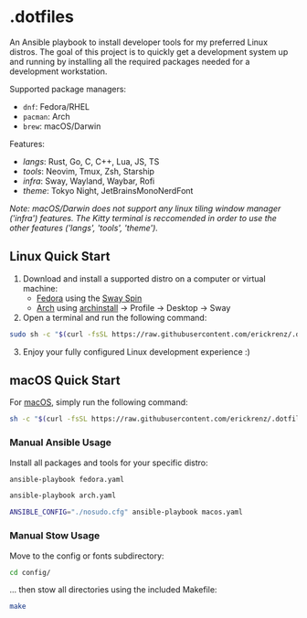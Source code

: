 # .dotfiles

An Ansible playbook to install developer tools for my preferred Linux distros. The goal of this project is to quickly get a development system up and running by installing all the required packages needed for a development workstation. 

Supported package managers:
- `dnf`: Fedora/RHEL
- `pacman`: Arch
- `brew`: macOS/Darwin

Features:
- _langs_: Rust, Go, C, C++, Lua, JS, TS
- _tools_: Neovim, Tmux, Zsh, Starship
- _infra_: Sway, Wayland, Waybar, Rofi
- _theme_: Tokyo Night, JetBrainsMonoNerdFont

_Note: macOS/Darwin does not support any linux tiling window manager ('infra') features. The Kitty terminal is reccomended in order to use the other features ('langs', 'tools', 'theme')._

## Linux Quick Start

1. Download and install a supported distro on a computer or virtual machine:
    - [Fedora](https://fedoraproject.org/workstation/download) using the [Sway Spin](https://fedoraproject.org/spins/sway)
    - [Arch](https://wiki.archlinux.org/title/Installation_guide) using [archinstall]() -> Profile -> Desktop -> Sway
2. Open a terminal and run the following command:
```bash
sudo sh -c "$(curl -fsSL https://raw.githubusercontent.com/erickrenz/.dotfiles/main/setup.sh)"
```
3. Enjoy your fully configured Linux development experience :)

## macOS Quick Start

For [macOS](https://developer.apple.com/macos), simply run the following command:
```bash
sh -c "$(curl -fsSL https://raw.githubusercontent.com/erickrenz/.dotfiles/main/setup.sh)"
```

### Manual Ansible Usage

Install all packages and tools for your specific distro:
```bash
ansible-playbook fedora.yaml
```
```bash
ansible-playbook arch.yaml
```
```bash
ANSIBLE_CONFIG="./nosudo.cfg" ansible-playbook macos.yaml
```

### Manual Stow Usage

Move to the config or fonts subdirectory:
```bash
cd config/
```
... then stow all directories using the included Makefile:
```bash
make
```

